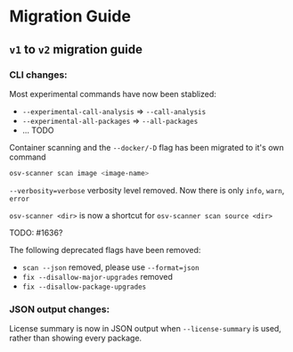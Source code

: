 # Migration Guide

## `v1` to `v2` migration guide

### CLI changes:

Most experimental commands have now been stablized:

- `--experimental-call-analysis` => `--call-analysis`
- `--experimental-all-packages` => `--all-packages`
- ... TODO

Container scanning and the `--docker/-D` flag has been migrated to it's own command

```bash
osv-scanner scan image <image-name>
```

`--verbosity=verbose` verbosity level removed. Now there is only `info`, `warn`, `error`

`osv-scanner <dir>` is now a shortcut for `osv-scanner scan source <dir>`

TODO: #1636?

The following deprecated flags have been removed:

- `scan --json` removed, please use `--format=json`
- `fix --disallow-major-upgrades` removed
- `fix --disallow-package-upgrades`


### JSON output changes:

License summary is now in JSON output when `--license-summary` is used, rather than showing every package.



